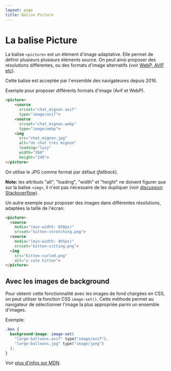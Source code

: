 ```yaml
---
layout: page
title: Balise Picture
---
```


La balise Picture
===

La balise `<picture>` est un élément d'image adaptative. Elle permet de définir plusieurs plusieurs éléments source. On peut ainsi proposer des résolutions différentes, ou des formats d'image alternatifs (voir [WebP, AVIF etc]()). 

Cette balise est acceptée par l'ensemble des navigateures depuis 2016.

Exemple pour proposer différents formats d'image (Avif et WebP).

```html
<picture>
    <source 
      srcset="chat_mignon.avif" 
      type="image/avif">
    <source 
      srcset="chat_mignon.webp"
      type="image/webp">
    <img 
      src="chat_mignon.jpg" 
      alt="Un chat très mignon" 
      loading="lazy"
      width="360" 
      height="240">
</picture>
```

On utilise le JPG comme format par défaut (*fallback*).

**Note:** les attributs "alt", "loading", "width" et "height" ne doivent figurer que sur la balise `<img>`, il n'est pas nécessaire de les dupliquer (voir [discussion Stackoverflow](https://stackoverflow.com/questions/24025464/lazy-loading-html5-picture-element)).

Un autre exemple pour proposer des images dans différentes résolutions, adaptées la taille de l'écran:

```html
<picture>
  <source 
    media="(min-width: 650px)"
    srcset="kitten-stretching.png">
  <source 
    media="(min-width: 465px)"
    srcset="kitten-sitting.png">
  <img 
    src="kitten-curled.png" 
    alt="a cute kitten">
</picture>
```

## Avec les images de background

Pour obtenir cette fonctionnalité avec les images de fond chargées en CSS, on peut utiliser la fonction CSS `image-set()`. Cette méthode permet au navigateur de sélectionner l'image la plus appropriée parmi un ensemble d'images.

Exemple:

```css
.box {
  background-image: image-set(
    "large-balloons.avif" type("image/avif"),
    "large-balloons.jpg" type("image/jpeg")
  );
}

```

Voir [plus d'infos sur MDN](https://developer.mozilla.org/fr/docs/Web/CSS/image/image-set).

